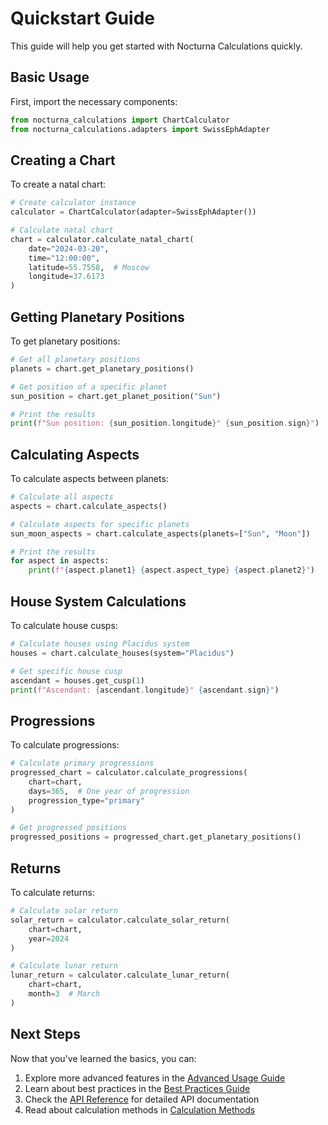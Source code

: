 # Quickstart Guide

This guide will help you get started with Nocturna Calculations quickly.

## Basic Usage

First, import the necessary components:

```python
from nocturna_calculations import ChartCalculator
from nocturna_calculations.adapters import SwissEphAdapter
```

## Creating a Chart

To create a natal chart:

```python
# Create calculator instance
calculator = ChartCalculator(adapter=SwissEphAdapter())

# Calculate natal chart
chart = calculator.calculate_natal_chart(
    date="2024-03-20",
    time="12:00:00",
    latitude=55.7558,  # Moscow
    longitude=37.6173
)
```

## Getting Planetary Positions

To get planetary positions:

```python
# Get all planetary positions
planets = chart.get_planetary_positions()

# Get position of a specific planet
sun_position = chart.get_planet_position("Sun")

# Print the results
print(f"Sun position: {sun_position.longitude}° {sun_position.sign}")
```

## Calculating Aspects

To calculate aspects between planets:

```python
# Calculate all aspects
aspects = chart.calculate_aspects()

# Calculate aspects for specific planets
sun_moon_aspects = chart.calculate_aspects(planets=["Sun", "Moon"])

# Print the results
for aspect in aspects:
    print(f"{aspect.planet1} {aspect.aspect_type} {aspect.planet2}")
```

## House System Calculations

To calculate house cusps:

```python
# Calculate houses using Placidus system
houses = chart.calculate_houses(system="Placidus")

# Get specific house cusp
ascendant = houses.get_cusp(1)
print(f"Ascendant: {ascendant.longitude}° {ascendant.sign}")
```

## Progressions

To calculate progressions:

```python
# Calculate primary progressions
progressed_chart = calculator.calculate_progressions(
    chart=chart,
    days=365,  # One year of progression
    progression_type="primary"
)

# Get progressed positions
progressed_positions = progressed_chart.get_planetary_positions()
```

## Returns

To calculate returns:

```python
# Calculate solar return
solar_return = calculator.calculate_solar_return(
    chart=chart,
    year=2024
)

# Calculate lunar return
lunar_return = calculator.calculate_lunar_return(
    chart=chart,
    month=3  # March
)
```

## Next Steps

Now that you've learned the basics, you can:

1. Explore more advanced features in the [Advanced Usage Guide](advanced-usage.md)
2. Learn about best practices in the [Best Practices Guide](best-practices.md)
3. Check the [API Reference](../api-reference.md) for detailed API documentation
4. Read about calculation methods in [Calculation Methods](../calculation-methods.md) 